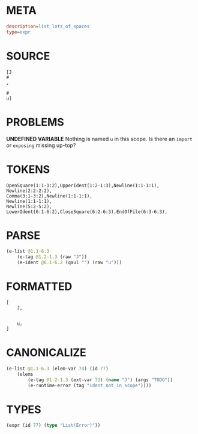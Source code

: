 # META
~~~ini
description=list_lots_of_spaces
type=expr
~~~
# SOURCE
~~~roc
[J
#
,

#
u]
~~~
# PROBLEMS
**UNDEFINED VARIABLE**
Nothing is named `u` in this scope.
Is there an `import` or `exposing` missing up-top?

# TOKENS
~~~zig
OpenSquare(1:1-1:2),UpperIdent(1:2-1:3),Newline(1:1-1:1),
Newline(2:2-2:2),
Comma(3:1-3:2),Newline(1:1-1:1),
Newline(1:1-1:1),
Newline(5:2-5:2),
LowerIdent(6:1-6:2),CloseSquare(6:2-6:3),EndOfFile(6:3-6:3),
~~~
# PARSE
~~~clojure
(e-list @1.1-6.3
	(e-tag @1.2-1.3 (raw "J"))
	(e-ident @6.1-6.2 (qaul "") (raw "u")))
~~~
# FORMATTED
~~~roc
[
	J,


	u,
]
~~~
# CANONICALIZE
~~~clojure
(e-list @1.1-6.3 (elem-var 74) (id 77)
	(elems
		(e-tag @1.2-1.3 (ext-var 73) (name "J") (args "TODO"))
		(e-runtime-error (tag "ident_not_in_scope"))))
~~~
# TYPES
~~~clojure
(expr (id 77) (type "List(Error)"))
~~~
